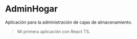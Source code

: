 # AdminHogar
Aplicación para la administración de cajas de almacenamiento.

> Mi primera aplicación con React TS.
